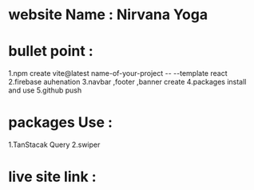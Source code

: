 # website Name : Nirvana Yoga

# bullet point : 
1.npm create vite@latest name-of-your-project -- --template react
2.firebase auhenation 
3.navbar ,footer ,banner create
4.packages install and use 
5.github push

# packages Use : 
1.TanStacak Query
2.swiper
 
 # live site link : 
 
